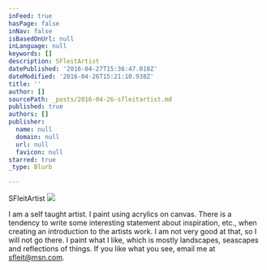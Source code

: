 ```yaml
---
inFeed: true
hasPage: false
inNav: false
isBasedOnUrl: null
inLanguage: null
keywords: []
description: SFleitArtist
datePublished: '2016-04-27T15:36:47.010Z'
dateModified: '2016-04-26T15:21:10.938Z'
title: ''
author: []
sourcePath: _posts/2016-04-26-sfleitartist.md
published: true
authors: []
publisher:
  name: null
  domain: null
  url: null
  favicon: null
starred: true
_type: Blurb

---
```

SFleitArtist
![](https://the-grid-user-content.s3-us-west-2.amazonaws.com/bde2a033-8f57-48e2-8a2a-774a9128df49.gif)

I am a self taught artist. I paint using acrylics on canvas. There is a tendency to write some interesting statement about inspiration, etc., when creating an introduction to the artists work. I am not very good at that, so I will not go there. I paint what I like, which is mostly landscapes, seascapes and reflections of things. If you like what you see, email me at sfleit@msn.com.